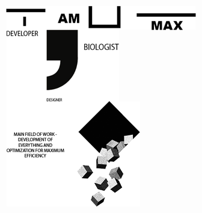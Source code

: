 <img align="center" src="https://github.com/MaxBezs/MaxBezs/blob/main/headmain.png" alt="I AM MAX">

<img align="left" width="300" height="190" src="https://github.com/MaxBezs/MaxBezs/blob/main/mainsphere.png" alt="My sphere">
<img src="https://github.com/MaxBezs/MaxBezs/blob/main/mainidea.png" alt="The main Ideas">
